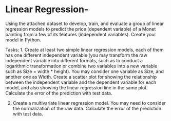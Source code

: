 # Linear Regression-

Using the attached dataset to develop, train, and evaluate a group of linear regression models to predict the price (dependent variable) of a Monet painting 
from a few of its features (independent variables). Create your model in Python.

Tasks: 1. Create at least two simple linear regression models, each of them has one different independent variable (you may transform the raw independent 
variable into different formats, such as to conduct a logarithmic transformation or combine two variables into a new variable such as Size = width * height). You may consider one variable as Size, and another one as Width. Create a scatter plot for showing the relationship between the independent variable and the dependent variable for each model, and also showing the linear regression line in the same plot. Calculate the error of the prediction with test data. 

2. Create a multivariate linear regression model. You may need to consider the normalization of the raw data. Calculate the error of the prediction with
test data. 
